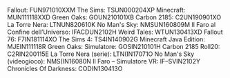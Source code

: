 Fallout: FUN971010XXM
The Sims: TSUN000204XP
Minecraft: MUN111118XXD
Green Oaks: GOUN210101XB
Carbon 2185: C2UN190901XO
La Torre Nera: LTNUN820610K
No Man's Sky: NMSUN160809M
Il Faro al Confine dell’Universo: IFACDUN2102H
Weird Tales: WTUN130413XD
Fallout 76: F7IN181114XO
The Sims 4: TS4IN140902G
Minecraft Java Edition: MJEIN111118R
Green Oaks: Simulatore: GOSIN210101H
Carbon 2185 Roll20: C2RIN200115E
La Torre Nera (serie): LTN(IN17071O
No Man's Sky (videogioco): NMS(IN16080N
Il Faro – Simulatore VR: IF–SVIN2102Y
Chronicles Of Darkness: CODIN130413O

